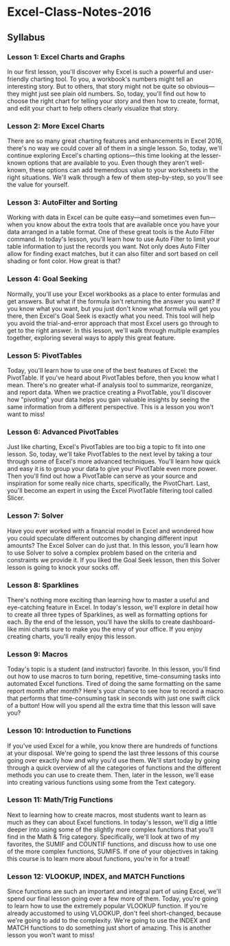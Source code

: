 # Excel-Class-Notes-2016

## Syllabus

### Lesson 1: Excel Charts and Graphs
In our first lesson, you'll discover why Excel is such a powerful and user-friendly charting tool. To you, a workbook's numbers might tell an interesting story. But to others, that story might not be quite so obvious—they might just see plain old numbers. So, today, you'll find out how to choose the right chart for telling your story and then how to create, format, and edit your chart to help others clearly visualize that story.

### Lesson 2: More Excel Charts
There are so many great charting features and enhancements in Excel 2016, there's no way we could cover all of them in a single lesson. So, today, we'll continue exploring Excel's charting options—this time looking at the lesser-known options that are available to you. Even though they aren't well-known, these options can add tremendous value to your worksheets in the right situations. We'll walk through a few of them step-by-step, so you'll see the value for yourself.

### Lesson 3: AutoFilter and Sorting
Working with data in Excel can be quite easy—and sometimes even fun—when you know about the extra tools that are available once you have your data arranged in a table format. One of these great tools is the Auto Filter command. In today's lesson, you'll learn how to use Auto Filter to limit your table information to just the records you want. Not only does Auto Filter allow for finding exact matches, but it can also filter and sort based on cell shading or font color. How great is that?

### Lesson 4: Goal Seeking
Normally, you'll use your Excel workbooks as a place to enter formulas and get answers. But what if the formula isn't returning the answer you want? If you know what you want, but you just don't know what formula will get you there, then Excel's Goal Seek is exactly what you need. This tool will help you avoid the trial-and-error approach that most Excel users go through to get to the right answer. In this lesson, we'll walk through multiple examples together, exploring several ways to apply this great feature.

### Lesson 5: PivotTables
Today, you'll learn how to use one of the best features of Excel: the PivotTable. If you've heard about PivotTables before, then you know what I mean. There's no greater what-if analysis tool to summarize, reorganize, and report data. When we practice creating a PivotTable, you'll discover how "pivoting" your data helps you gain valuable insights by seeing the same information from a different perspective. This is a lesson you won't want to miss!

### Lesson 6: Advanced PivotTables
Just like charting, Excel's PivotTables are too big a topic to fit into one lesson. So, today, we'll take PivotTables to the next level by taking a tour through some of Excel's more advanced techniques. You'll learn how quick and easy it is to group your data to give your PivotTable even more power. Then you'll find out how a PivotTable can serve as your source and inspiration for some really nice charts, specifically, the PivotChart. Last, you'll become an expert in using the Excel PivotTable filtering tool called Slicer.

### Lesson 7: Solver
Have you ever worked with a financial model in Excel and wondered how you could speculate different outcomes by changing different input amounts? The Excel Solver can do just that. In this lesson, you'll learn how to use Solver to solve a complex problem based on the criteria and constraints we provide it. If you liked the Goal Seek lesson, then this Solver lesson is going to knock your socks off.

### Lesson 8: Sparklines
There's nothing more exciting than learning how to master a useful and eye-catching feature in Excel. In today's lesson, we'll explore in detail how to create all three types of Sparklines, as well as formatting options for each. By the end of the lesson, you'll have the skills to create dashboard-like mini charts sure to make you the envy of your office. If you enjoy creating charts, you'll really enjoy this lesson.

### Lesson 9: Macros
Today's topic is a student (and instructor) favorite. In this lesson, you'll find out how to use macros to turn boring, repetitive, time-consuming tasks into automated Excel functions. Tired of doing the same formatting on the same report month after month? Here's your chance to see how to record a macro that performs that time-consuming task in seconds with just one swift click of a button! How will you spend all the extra time that this lesson will save you?

### Lesson 10: Introduction to Functions
If you've used Excel for a while, you know there are hundreds of functions at your disposal. We're going to spend the last three lessons of this course going over exactly how and why you'd use them. We'll start today by going through a quick overview of all the categories of functions and the different methods you can use to create them. Then, later in the lesson, we'll ease into creating various functions using some from the Text category.

### Lesson 11: Math/Trig Functions
Next to learning how to create macros, most students want to learn as much as they can about Excel functions. In today's lesson, we'll dig a little deeper into using some of the slightly more complex functions that you'll find in the Math & Trig category. Specifically, we'll look at two of my favorites, the SUMIF and COUNTIF functions, and discuss how to use one of the more complex functions, SUMIFS. If one of your objectives in taking this course is to learn more about functions, you're in for a treat!

### Lesson 12: VLOOKUP, INDEX, and MATCH Functions
Since functions are such an important and integral part of using Excel, we'll spend our final lesson going over a few more of them. Today, you're going to learn how to use the extremely popular VLOOKUP function. If you're already accustomed to using VLOOKUP, don't feel short-changed, because we're going to add to the complexity. We're going to use the INDEX and MATCH functions to do something just short of amazing. This is another lesson you won't want to miss!
